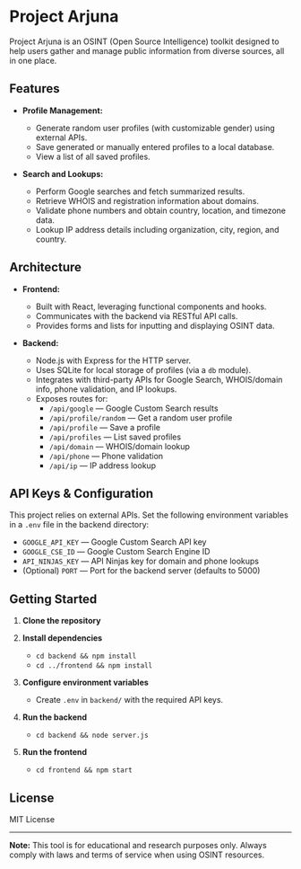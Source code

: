 # Project Arjuna

Project Arjuna is an OSINT (Open Source Intelligence) toolkit designed to help users gather and manage public information from diverse sources, all in one place.

## Features

- **Profile Management:**  
  - Generate random user profiles (with customizable gender) using external APIs.
  - Save generated or manually entered profiles to a local database.
  - View a list of all saved profiles.

- **Search and Lookups:**  
  - Perform Google searches and fetch summarized results.
  - Retrieve WHOIS and registration information about domains.
  - Validate phone numbers and obtain country, location, and timezone data.
  - Lookup IP address details including organization, city, region, and country.

## Architecture

- **Frontend:**  
  - Built with React, leveraging functional components and hooks.
  - Communicates with the backend via RESTful API calls.
  - Provides forms and lists for inputting and displaying OSINT data.

- **Backend:**  
  - Node.js with Express for the HTTP server.
  - Uses SQLite for local storage of profiles (via a `db` module).
  - Integrates with third-party APIs for Google Search, WHOIS/domain info, phone validation, and IP lookups.
  - Exposes routes for:
    - `/api/google` — Google Custom Search results
    - `/api/profile/random` — Get a random user profile
    - `/api/profile` — Save a profile
    - `/api/profiles` — List saved profiles
    - `/api/domain` — WHOIS/domain lookup
    - `/api/phone` — Phone validation
    - `/api/ip` — IP address lookup

## API Keys & Configuration

This project relies on external APIs. Set the following environment variables in a `.env` file in the backend directory:

- `GOOGLE_API_KEY` — Google Custom Search API key
- `GOOGLE_CSE_ID` — Google Custom Search Engine ID
- `API_NINJAS_KEY` — API Ninjas key for domain and phone lookups
- (Optional) `PORT` — Port for the backend server (defaults to 5000)

## Getting Started

1. **Clone the repository**

2. **Install dependencies**
   - `cd backend && npm install`
   - `cd ../frontend && npm install`

3. **Configure environment variables**
   - Create `.env` in `backend/` with the required API keys.

4. **Run the backend**
   - `cd backend && node server.js`

5. **Run the frontend**
   - `cd frontend && npm start`

## License

MIT License

---

**Note:** This tool is for educational and research purposes only. Always comply with laws and terms of service when using OSINT resources.
